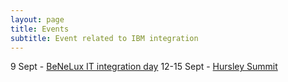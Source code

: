 ```yaml
---
layout: page
title: Events
subtitle: Event related to IBM integration
---
```


9 Sept - [BeNeLux IT integration day](https://ibm.biz/BdqpYE)
12-15 Sept - [Hursley Summit](http://ibm.biz/HursleySummit2020)
